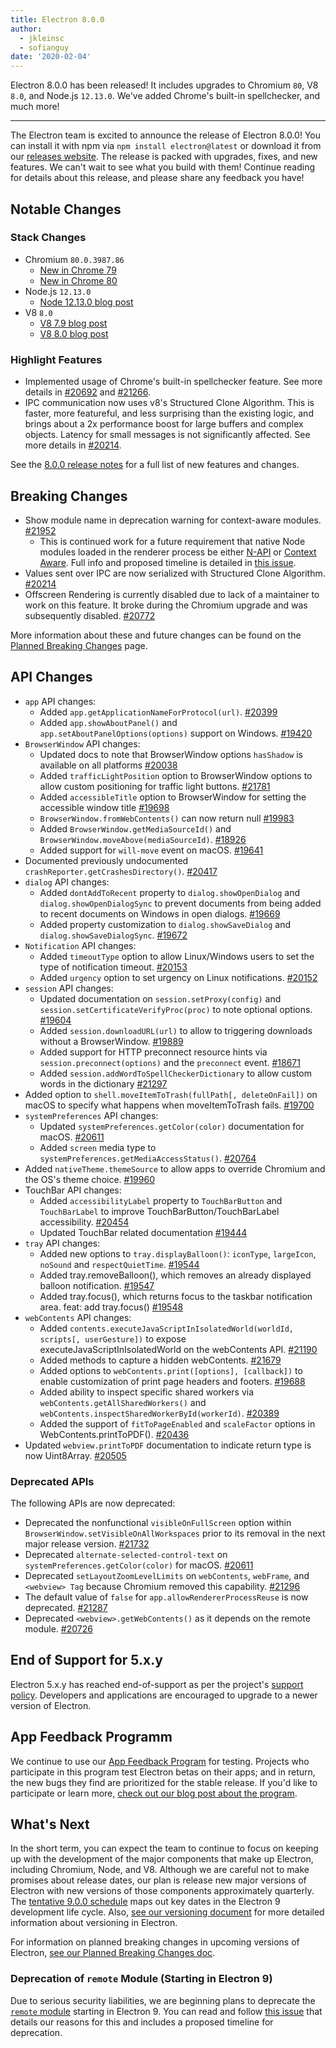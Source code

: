 ```yaml
---
title: Electron 8.0.0
author:
  - jkleinsc
  - sofianguy
date: '2020-02-04'
---
```


Electron 8.0.0 has been released! It includes upgrades to Chromium `80`, V8 `8.0`, and Node.js `12.13.0`. We've added Chrome's built-in spellchecker, and much more!

---

The Electron team is excited to announce the release of Electron 8.0.0! You can install it with npm via `npm install electron@latest` or download it from our [releases website](https://electronjs.org/releases/stable). The release is packed with upgrades, fixes, and new features. We can't wait to see what you build with them! Continue reading for details about this release, and please share any feedback you have!

## Notable Changes

### Stack Changes
* Chromium `80.0.3987.86`
    * [New in Chrome 79](https://developers.google.com/web/updates/2019/12/nic79)
    * [New in Chrome 80](https://chromereleases.googleblog.com/2020/02/stable-channel-update-for-desktop.html)
* Node.js `12.13.0`
    * [Node 12.13.0 blog post](https://nodejs.org/en/blog/release/v12.13.0/)
* V8 `8.0`
    * [V8 7.9 blog post](https://v8.dev/blog/v8-release-79)
    * [V8 8.0 blog post](https://v8.dev/blog/v8-release-80)

### Highlight Features
* Implemented usage of Chrome's built-in spellchecker feature. See more details in [#20692](https://github.com/electron/electron/pull/20692) and [#21266](https://github.com/electron/electron/pull/21266).
* IPC communication now uses v8's Structured Clone Algorithm. This is faster, more featureful, and less surprising than the existing logic, and brings about a 2x performance boost for large buffers and complex objects. Latency for small messages is not significantly affected. See more details in [#20214](https://github.com/electron/electron/pull/20214).

See the [8.0.0 release notes](https://github.com/electron/electron/releases/tag/v8.0.0) for a full list of new features and changes.

## Breaking Changes

* Show module name in deprecation warning for context-aware modules. [#21952](https://github.com/electron/electron/pull/21952)
    * This is continued work for a future requirement that native Node modules loaded in the renderer process be either [N-API](https://nodejs.org/api/n-api.html) or [Context Aware](https://nodejs.org/api/addons.html#addons_context_aware_addons). Full info and proposed timeline is detailed in [this issue](https://github.com/electron/electron/issues/18397).
* Values sent over IPC are now serialized with Structured Clone Algorithm.  [#20214](https://github.com/electron/electron/pull/20214)
* Offscreen Rendering is currently disabled due to lack of a maintainer to work on this feature.  It broke during the Chromium upgrade and was subsequently disabled. [#20772](https://github.com/electron/electron/issues/20772)

More information about these and future changes can be found on the [Planned Breaking Changes](https://github.com/electron/electron/blob/master/docs/breaking-changes.md) page.

## API Changes
* `app` API changes:
    * Added `app.getApplicationNameForProtocol(url)`. [#20399](https://github.com/electron/electron/pull/20399)
    * Added `app.showAboutPanel()` and `app.setAboutPanelOptions(options)` support on Windows. [#19420](https://github.com/electron/electron/pull/19420)
* `BrowserWindow` API changes:
    * Updated docs to note that BrowserWindow options `hasShadow` is available on all platforms [#20038](https://github.com/electron/electron/pull/20038)
    * Added `trafficLightPosition` option to BrowserWindow options to allow custom positioning for traffic light buttons. [#21781](https://github.com/electron/electron/pull/21781)
    * Added `accessibleTitle` option to BrowserWindow for setting the accessible window title [#19698](https://github.com/electron/electron/pull/19698)
    * `BrowserWindow.fromWebContents()` can now return null [#19983](https://github.com/electron/electron/pull/19983)
    * Added `BrowserWindow.getMediaSourceId()` and `BrowserWindow.moveAbove(mediaSourceId)`. [#18926](https://github.com/electron/electron/pull/18926)
    * Added support for `will-move` event on macOS. [#19641](https://github.com/electron/electron/pull/19641)
* Documented previously undocumented `crashReporter.getCrashesDirectory()`. [#20417](https://github.com/electron/electron/pull/20417)
* `dialog` API changes:
    * Added `dontAddToRecent` property to `dialog.showOpenDialog` and `dialog.showOpenDialogSync` to prevent documents from being added to recent documents on Windows in open dialogs. [#19669](https://github.com/electron/electron/pull/19669)
    * Added property customization to `dialog.showSaveDialog` and `dialog.showSaveDialogSync`. [#19672](https://github.com/electron/electron/pull/19672)
* `Notification` API changes:
    * Added `timeoutType` option to allow Linux/Windows users to set the type of notification timeout. [#20153](https://github.com/electron/electron/pull/20153)
    * Added `urgency`  option to set urgency on Linux notifications. [#20152](https://github.com/electron/electron/pull/20152)
* `session` API changes:
    * Updated documentation on `session.setProxy(config)` and `session.setCertificateVerifyProc(proc)` to note optional options. [#19604](https://github.com/electron/electron/pull/19604)
    * Added `session.downloadURL(url)` to allow to triggering downloads without a BrowserWindow. [#19889](https://github.com/electron/electron/pull/19889)
    * Added support for HTTP preconnect resource hints via `session.preconnect(options)` and the `preconnect` event. [#18671](http://github.com/electron/electron/pull/18671)
    * Added `session.addWordToSpellCheckerDictionary` to allow custom words in the dictionary [#21297](http://github.com/electron/electron/pull/21297)
* Added option to `shell.moveItemToTrash(fullPath[, deleteOnFail])` on macOS to specify what happens when moveItemToTrash fails. [#19700](https://github.com/electron/electron/pull/19700)
* `systemPreferences` API changes:
    * Updated `systemPreferences.getColor(color)` documentation for macOS. [#20611](https://github.com/electron/electron/pull/20611)
    * Added `screen` media type to `systemPreferences.getMediaAccessStatus()`. [#20764](https://github.com/electron/electron/pull/20764)
* Added `nativeTheme.themeSource` to allow apps to override Chromium and the OS's theme choice. [#19960](https://github.com/electron/electron/pull/19960)
* TouchBar API changes:
    * Added `accessibilityLabel` property to `TouchBarButton` and `TouchBarLabel` to improve TouchBarButton/TouchBarLabel accessibility. [#20454](https://github.com/electron/electron/pull/20454)
    * Updated TouchBar related documentation [#19444](https://github.com/electron/electron/pull/19444)
* `tray` API changes:
    * Added new options to `tray.displayBalloon()`: `iconType`, `largeIcon`, `noSound` and `respectQuietTime`. [#19544](https://github.com/electron/electron/pull/19544)
    * Added tray.removeBalloon(), which removes an already displayed balloon notification. [#19547](https://github.com/electron/electron/pull/19547)
    * Added tray.focus(), which returns focus to the taskbar notification area. feat: add tray.focus() [#19548](https://github.com/electron/electron/pull/19548)
* `webContents` API changes:
    * Added `contents.executeJavaScriptInIsolatedWorld(worldId, scripts[, userGesture])` to expose executeJavaScriptInIsolatedWorld on the webContents API. [#21190](https://github.com/electron/electron/pull/21190)
    * Added methods to capture a hidden webContents. [#21679](https://github.com/electron/electron/pull/21679)
    * Added options to `webContents.print([options], [callback])` to enable customization of print page headers and footers. [#19688](https://github.com/electron/electron/pull/19688)
    * Added ability to inspect specific shared workers via `webContents.getAllSharedWorkers()` and `webContents.inspectSharedWorkerById(workerId)`. [#20389](https://github.com/electron/electron/pull/20389)
    * Added the support of `fitToPageEnabled` and `scaleFactor` options in WebContents.printToPDF(). [#20436](https://github.com/electron/electron/pull/20436)
* Updated `webview.printToPDF` documentation to indicate return type is now Uint8Array. [#20505](https://github.com/electron/electron/pull/20505)

### Deprecated APIs
The following APIs are now deprecated:
* Deprecated the nonfunctional `visibleOnFullScreen` option within `BrowserWindow.setVisibleOnAllWorkspaces` prior to its removal in the next major release version. [#21732](https://github.com/electron/electron/pull/21732)
* Deprecated `alternate-selected-control-text` on `systemPreferences.getColor(color)` for macOS. [#20611](https://github.com/electron/electron/pull/20611)
* Deprecated `setLayoutZoomLevelLimits` on `webContents`, `webFrame`, and `<webview> Tag` because Chromium removed this capability. [#21296](https://github.com/electron/electron/pull/21296)
* The default value of `false` for `app.allowRendererProcessReuse` is now deprecated. [#21287](https://github.com/electron/electron/pull/21287)
* Deprecated `<webview>.getWebContents()` as it depends on the remote module. [#20726](https://github.com/electron/electron/pull/20726)

## End of Support for 5.x.y

Electron 5.x.y has reached end-of-support as per the project's [support policy](https://electronjs.org/docs/tutorial/support#supported-versions). Developers and applications are encouraged to upgrade to a newer version of Electron.

## App Feedback Programm

We continue to use our [App Feedback Program](https://electronjs.org/blog/app-feedback-program) for testing. Projects who participate in this program test Electron betas on their apps; and in return, the new bugs they find are prioritized for the stable release. If you'd like to participate or learn more, [check out our blog post about the program](https://electronjs.org/blog/app-feedback-program).

## What's Next

In the short term, you can expect the team to continue to focus on keeping up with the development of the major components that make up Electron, including Chromium, Node, and V8. Although we are careful not to make promises about release dates, our plan is release new major versions of Electron with new versions of those components approximately quarterly. The [tentative 9.0.0 schedule](https://electronjs.org/docs/tutorial/electron-timelines) maps out key dates in the Electron 9 development life cycle. Also, [see our versioning document](https://electronjs.org/docs/tutorial/electron-versioning) for more detailed information about versioning in Electron.

For information on planned breaking changes in upcoming versions of Electron, [see our Planned Breaking Changes doc](https://github.com/electron/electron/blob/master/docs/breaking-changes.md).

### Deprecation of `remote` Module (Starting in Electron 9)
Due to serious security liabilities, we are beginning plans to deprecate the [`remote` module](https://www.electronjs.org/docs/api/remote) starting in Electron 9. You can read and follow [this issue](https://github.com/electron/electron/issues/21408) that details our reasons for this and includes a proposed timeline for deprecation.
